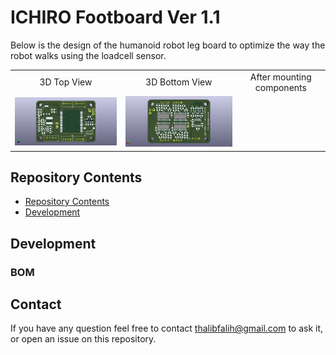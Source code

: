 <html lang="en">
  <head>
    <meta charset="uft-8">
    <meta name="author" content="Thalib Falih Fadhil Rabbani">
  </head>
  <body>
    <h1>ICHIRO Footboard Ver 1.1</h1>
    <p>
      Below is the design of the humanoid robot leg board to optimize the way the robot walks using the loadcell sensor.
      <br>
      <table>
        <tr>
          <td>
            <div align="center">
              3D Top View
            </div>
          </td>
          <td>
            <div align="center">
              3D Bottom View
            </div>
          </td>
          <td>
            <div align="center">
              After mounting components
            </div>
          </td>     
        </tr>
        <tr>
          <td>
            <a href="image/loadcell_v1.1 top.png.jpeg">
              <div align="center">
                <img src="image/loadcell_v1.1 top.png" width="320px">
              </div>
            </a>
          </td>
          <td>
            <div align="center">
              <img src="image/loadcell_v1.1 back.png" width="320px">
            </div>
          </td>
          <td>
            <div align="center">
              <img src="" width="320px">
            </div>
          </td>
        </tr>
      </table>
    </p>
    <h2>Repository Contents</h2>
    <p>
      <ul>
        <li><a href="https://github.com/MasatoKubotera/MainBoard_ver2_0">Repository Contents</li>
        <li><a href="https://github.com/MasatoKubotera/MainBoard_ver2_1">Development</a></li>
      </ul>
    </p>
    <h2>Development</h2>
    <p>
      <h3>BOM</h3>
    </p>
    <h2>Contact</h2>
    <p>
      If you have any question feel free to contact <a href="mailto:thalibfalih@gmail.com">thalibfalih@gmail.com</a> to ask it, or open an issue on this repository.
    </p>
  </body>
</html>

